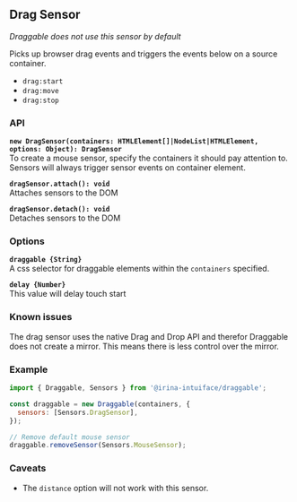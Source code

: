 ## Drag Sensor

_Draggable does not use this sensor by default_

Picks up browser drag events and triggers the events below on a source container.

- `drag:start`
- `drag:move`
- `drag:stop`

### API

**`new DragSensor(containers: HTMLElement[]|NodeList|HTMLElement, options: Object): DragSensor`**  
To create a mouse sensor, specify the containers it should pay attention to. Sensors will always
trigger sensor events on container element.

**`dragSensor.attach(): void`**  
Attaches sensors to the DOM

**`dragSensor.detach(): void`**  
Detaches sensors to the DOM

### Options

**`draggable {String}`**  
A css selector for draggable elements within the `containers` specified.

**`delay {Number}`**  
This value will delay touch start

### Known issues

The drag sensor uses the native Drag and Drop API and therefor Draggable does not create
a mirror. This means there is less control over the mirror.

### Example

```js
import { Draggable, Sensors } from '@irina-intuiface/draggable';

const draggable = new Draggable(containers, {
  sensors: [Sensors.DragSensor],
});

// Remove default mouse sensor
draggable.removeSensor(Sensors.MouseSensor);
```

### Caveats

- The `distance` option will not work with this sensor.
